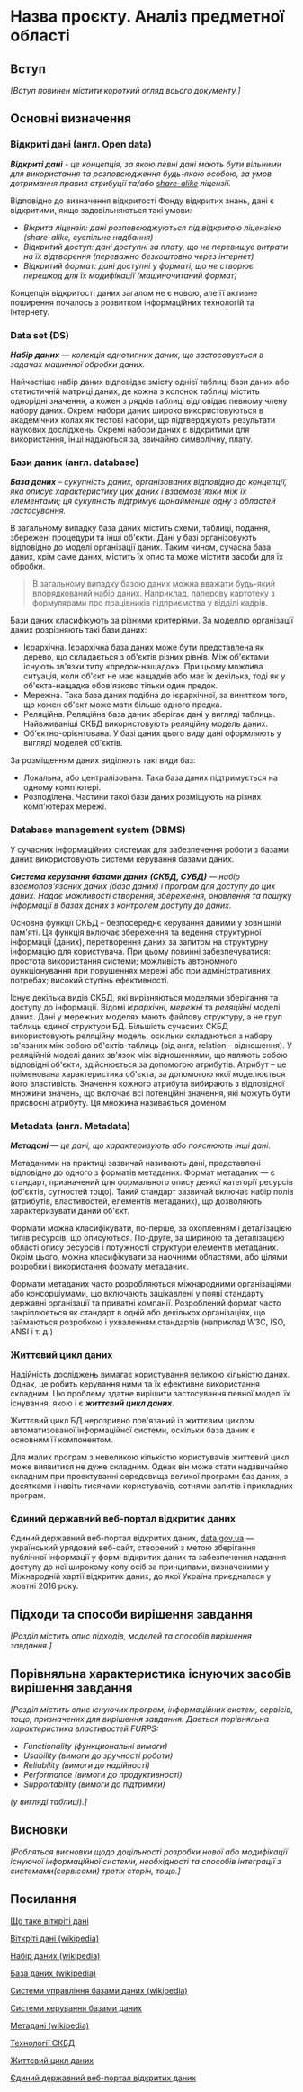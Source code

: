 # Назва проєкту. Аналіз предметної області

## Вступ

*[Вступ повинен містити короткий огляд всього документу.]*


## Основні визначення

### Відкриті дані (англ. Open data)

  ***Відкриті дані** - це концепція, за якою певні дані мають бути вільними для використання та розповсюдження 
будь-якою особою, за умов дотримання правил атрибуції та/або [share-alike](https://ru.wikipedia.org/wiki/Share-alike) ліцензії.*

  Відповідно до визначення відкритості Фонду відкритих знань, дані є відкритими, якщо задовільняються такі умови:

- *Вікрита ліцензія: дані розповсюджуються під відкритою ліцензією (share-alike, суспільне надбання)*
- *Відкритий доступ: дані доступні за плату, що не перевищує витрати на їх відтворення (переважно безкоштовно через інтернет)*
- *Відкритий формат: дані доступні у форматі, що не створює перешкод для їх модифікації (машиночитаний формат)*

Концепція відкритості даних загалом не є новою, але її активне поширення почалось з розвитком інформаційних технологій та Інтернету.

### Data set (DS)

 ***Набір даних** — колекція однотипних даних, що застосовується в задачах машинної обробки даних.*

 Найчастіше набір даних відповідає змісту однієї таблиці бази даних або статистичній матриці даних, де кожна з колонок таблиці містить однорідні значення, а кожен з рядків таблиці відповідає певному члену набору даних.
 Окремі набори даних широко використовуються в академічних колах як тестові набори, що підтверджують результати наукових досліджень. Окремі набори даних є відкритими для використання, інші надаються за, звичайно символічну, плату.
 
### Бази даних (англ. database)
 
 ***База даних** – сукупність даних, організованих відповідно до концепції, яка описує характеристику цих даних і взаємозв'язки між їх елементами; ця сукупність підтримує щонайменше одну з областей застосування.* 
 
 В загальному випадку база даних містить схеми, таблиці, подання, збережені процедури та інші об'єкти. Дані у базі організовують відповідно до моделі організації даних. Таким чином, сучасна база даних, крім саме даних, містить їх опис та може містити засоби для їх обробки.

> В загальному випадку базою даних можна вважати будь-який впорядкований набір даних. Наприклад, паперову картотеку з формулярами про працівників підприємства у відділі кадрів.

 Бази даних класифікують за різними критеріями. За моделлю організації даних розрізняють такі бази даних:

- Ієрархічна. Ієрархічна база даних може бути представлена як дерево, що складається з об'єктів різних рівнів. Між об'єктами існують зв'язки типу «предок-нащадок». При цьому можлива ситуація, коли об'єкт не має нащадків або має їх декілька, тоді як у об'єкта-нащадка обов'язково тільки один предок.
- Мережна. Така база даних подібна до ієрархічної, за винятком того, що кожен об'єкт може мати більше одного предка.
- Реляційна. Реляційна база даних зберігає дані у вигляді таблиць. Найвживаніші СКБД використовують реляційну модель даних.
- Об'єктно-орієнтована. У базі даних цього виду дані оформляють у вигляді моделей об'єктів.

 За розміщенням даних виділяють такі види баз:

- Локальна, або централізована. Така база даних підтримується на одному комп'ютері.
- Розподілена. Частини такої бази даних розміщують на різних комп'ютерах мережі.

### Database management system (DBMS)

У сучасних інформаційних системах для забезпечення роботи з базами даних використовують системи керування базами даних.

 ***Система керування базами даних (СКБД, СУБД)** — набір взаємопов'язаних даних (база даних) і програм для доступу до цих даних. Надає можливості створення, 
збереження, оновлення та пошуку інформації в базах даних з контролем доступу до даних.*

 Основна функції СКБД – безпосереднє керування даними у зовнішній пам'яті. Ця функція включає збереження та ведення структурної інформації (даних), 
перетворення даних за запитом на структурну інформацію для користувача. При цьому повинні забезпечуватися: простота використання системи; можливість 
автономного функціонування при порушеннях мережі або при адміністративних потребах; високий ступінь ефективності.

 Існує декілька видів СКБД, які вирізняються моделями зберігання та доступу до інформації. Відомі *ієрархічні*, *мережні* та *реляційні* моделі даних. 
Дані у мережних моделях мають файлову структуру, а не груп таблиць єдиної структури БД. Більшість сучасних СКБД використовують реляційну модель, 
оскільки складаються з набору зв'язаних між собою об'єктів-таблиць (від англ, relation – відношення). У реляційній моделі даних зв'язок між відношеннями, 
що являють собою відповідні об'єкти, здійснюється за допомогою атрибутів. Атрибут – це поіменована характеристика об'єкта, за допомогою якої моделюється 
його властивість. Значення кожного атрибута вибирають з відповідної множини значень, що включає всі потенційні значення, які можуть бути присвоєні 
атрибуту. Ця множина називається доменом.

### Metadata (англ. Metadata)

 ***Метадані** — це дані, що характеризують або пояснюють інші дані.*
 
 Метаданими на практиці зазвичай називають дані, представлені відповідно до одного з форматів метаданих. Формат метаданих — є стандарт, призначений для формального опису деякої категорії ресурсів (об'єктів, сутностей тощо). Такий стандарт зазвичай включає набір полів (атрибутів, властивостей, елементів метаданих), що дозволяють характеризувати даний об'єкт.
 
 Формати можна класифікувати, по-перше, за охопленням і деталізацією типів ресурсів, що описуються. По-друге, за шириною та деталізацією області опису ресурсів і потужності структури елементів метаданих. Окрім цього, можна класифікувати за наочними областями, або цілями розробки і використання формату метаданих.

 Формати метаданих часто розробляються міжнародними організаціями або консорціумами, що включають зацікавлені у появі стандарту державні організації та приватні компанії. Розроблений формат часто закріплюється як стандарт в одній або декількох організаціях, що займаються розробкою і ухваленням стандартів (наприклад W3C, ISO, ANSI і т. д.)

### Життєвий цикл даних

 Надійність досліджень вимагає користування великою кількістю даних. Однак, це робить керування ними та їх ефективне використання складним. Цю проблему здатне вирішити застосування певної моделі їх існування, якою і є ***життєвий цикл даних***.

 Життєвий цикл БД нерозривно пов'язаний із життєвим циклом автоматизованої інформаційної системи, оскільки база даних є основним її компонентом.
 
 Для малих програм з невеликою кількістю користувачів життєвий цикл може виявитися не дуже складним. Однак він може стати надзвичайно складним при проектуванні середовища великої програми баз даних, з десятками і навіть тисячами користувачів, сотнями запитів і прикладних програм.

### Єдиний державний веб-портал відкритих даних

  Єдиний державний веб-портал відкритих даних, [data.gov.ua](https://data.gov.ua/) — український урядовий веб-сайт, створений з метою зберігання публічної 
інформації у формі відкритих даних та забезпечення надання доступу до неї широкому колу осіб за принципами, визначеними у Міжнародній 
хартії відкритих даних, до якої Україна приєдналася у жовтні 2016 року.


## Підходи та способи вирішення завдання

*[Розділ містить опис підходів, моделей та способів вирішення завдання.]*

## Порівняльна характеристика існуючих засобів вирішення завдання

*[Розділ містить опис існуючих програм, інформаційних систем, сервісів, тощо, призначених для вирішення 
завдання. Дається порівняльна характеристика властивостей FURPS:*
- *Functionality (функциональні вимоги)*
- *Usability (вимоги до зручності роботи)*
- *Reliability (вимоги до надійності)*
- *Performance (вимоги до продуктивності)*
- *Supportability (вимоги до підтримки)*

 *(у вигляді таблиці).]*

## Висновки

*[Робляться висновки щодо доцільності розробки нової або модифікації існуючої інформаційної системи, необхідності та способів інтеграції з системами(сервісами) третіх сторін, тощо.]*

## Посилання

[Що таке віткріті дані](http://most.ks.ua/news/url/vidkriti_dani_angl_open_data)

[Віткріті дані (wikipedia)](https://uk.wikipedia.org/wiki/%D0%92%D1%96%D0%B4%D0%BA%D1%80%D0%B8%D1%82%D1%96_%D0%B4%D0%B0%D0%BD%D1%96)

[Набір даних (wikipedia)](https://uk.wikipedia.org/wiki/%D0%9D%D0%B0%D0%B1%D1%96%D1%80_%D0%B4%D0%B0%D0%BD%D0%B8%D1%85)

[База даних (wikipedia)](https://uk.wikipedia.org/wiki/%D0%91%D0%B0%D0%B7%D0%B0_%D0%B4%D0%B0%D0%BD%D0%B8%D1%85#cite_note-1)

[Системи управління базами даних (wikipedia)](https://uk.wikipedia.org/wiki/%D0%A1%D0%B8%D1%81%D1%82%D0%B5%D0%BC%D0%B0_%D1%83%D0%BF%D1%80%D0%B0%D0%B2%D0%BB%D1%96%D0%BD%D0%BD%D1%8F_%D0%B1%D0%B0%D0%B7%D0%B0%D0%BC%D0%B8_%D0%B4%D0%B0%D0%BD%D0%B8%D1%85)

[Системи керування базами даних](https://pidru4niki.com/81326/tehnika/sistemi_keruvannya_bazami_danih)

[Метадані (wikipedia)](https://uk.wikipedia.org/wiki/%D0%9C%D0%B5%D1%82%D0%B0%D0%B4%D0%B0%D0%BD%D1%96#:~:text=%D0%9C%D0%B5%D1%82%D0%B0%D0%B4%D0%B0%D0%BD%D1%96%20%D1%86%D0%B5%20%D0%BD%D0%B0%D0%B1%D1%96%D1%80%20%D0%B4%D0%BE%D0%BF%D1%83%D1%81%D1%82%D0%B8%D0%BC%D0%B8%D1%85%20%D1%81%D1%82%D1%80%D1%83%D0%BA%D1%82%D1%83%D1%80%D0%BE%D0%B2%D0%B0%D0%BD%D0%B8%D1%85,%D1%80%D0%B5%D1%81%D1%83%D1%80%D1%81%D1%96%D0%B2%20%E2%80%94%20%D1%82%D0%B0%20%D1%96%D0%B3%D0%BD%D0%BE%D1%80%D1%83%D1%94%20%D1%96%D0%BD%D1%88%D1%96%20%D0%BF%D1%80%D0%B8%D0%B7%D0%BD%D0%B0%D1%87%D0%B5%D0%BD%D0%BD%D1%8F.)

[Технології СКБД](https://rdb.dp.ua/uk/chapter_01)

[Життєвий цикл даних](http://um.co.ua/2/2-7/2-71692.html)

[Єдиний державний веб-портал відкритих даних](https://data.gov.ua/)

